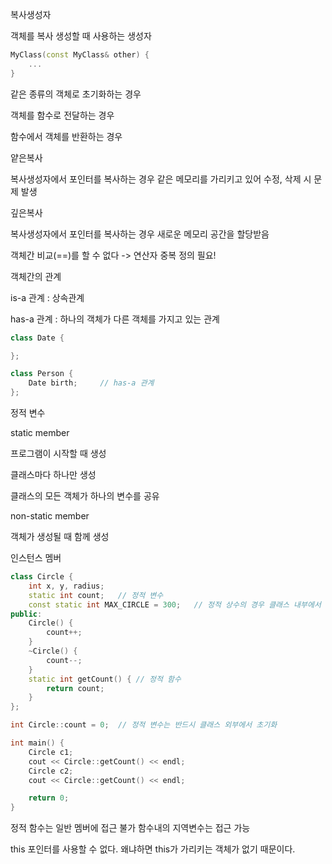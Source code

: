 복사생성자

객체를 복사 생성할 때 사용하는 생성자

```c++
MyClass(const MyClass& other) {
    ...
}
```

같은 종류의 객체로 초기화하는 경우

객체를 함수로 전달하는 경우

함수에서 객체를 반환하는 경우

얕은복사

복사생성자에서 포인터를 복사하는 경우 같은 메모리를 가리키고 있어 수정, 삭제 시 문제 발생

깊은복사

복사생성자에서 포인터를 복사하는 경우 새로운 메모리 공간을 할당받음

객체간 비교(==)를 할 수 없다 -> 연산자 중복 정의 필요!

객체간의 관계

is-a 관계
: 상속관계

has-a 관계
: 하나의 객체가 다른 객체를 가지고 있는 관계

```c++
class Date {

};

class Person {
    Date birth;     // has-a 관계
};
```

정적 변수

static member

프로그램이 시작할 때 생성

클래스마다 하나만 생성

클래스의 모든 객체가 하나의 변수를 공유

non-static member

객체가 생성될 때 함께 생성

인스턴스 멤버

```c++
class Circle {
    int x, y, radius;
    static int count;   // 정적 변수
    const static int MAX_CIRCLE = 300;   // 정적 상수의 경우 클래스 내부에서 초기화 가능
public:
    Circle() {
        count++;
    }
    ~Circle() {
        count--;
    }
    static int getCount() { // 정적 함수
        return count;
    }
};

int Circle::count = 0;  // 정적 변수는 반드시 클래스 외부에서 초기화

int main() {
    Circle c1;
    cout << Circle::getCount() << endl;
    Circle c2;
    cout << Circle::getCount() << endl;

    return 0;
}
```

정적 함수는 일반 멤버에 접근 불가
함수내의 지역변수는 접근 가능

this 포인터를 사용할 수 없다. 왜냐하면 this가 가리키는 객체가 없기 때문이다.